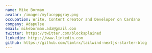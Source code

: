 ```yaml
---
name: Mike Borman
avatar: /images/myfaceppgray.png
occupation: Write, Content creator and Developer on Cardano
company: Adapulse
email: mikeborman.ada@gmail.com
twitter: https://twitter.com/blocksplained
linkedin: https://www.linkedin.com
github: https://github.com/timlrx/tailwind-nextjs-starter-blog
---
```

